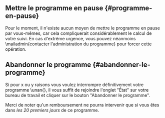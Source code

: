 ## Mettre le programme en pause {#programme-en-pause}

Pour le moment, il n'existe aucun moyen de mettre le programme en pause par vous-mêmes, car cela compliquerait considérablement le calcul de votre suivi. En cas d'extrême urgence, vous pouvez néanmoins \mailadmin{contacter l'administration du programme} pour forcer cette opération.

## Abandonner le programme {#abandonner-le-programme}

Si pour x ou y raisons vous voulez interrompre définitivement votre programme \unan{}, il vous suffit de rejoindre l'onglet "État" sur votre bureau de travail et cliquer sur le bouton "Abandonner le programme".

Merci de noter qu'un remboursement ne pourra intervenir que si vous êtes dans *les 20 premiers jours* de ce programme.
